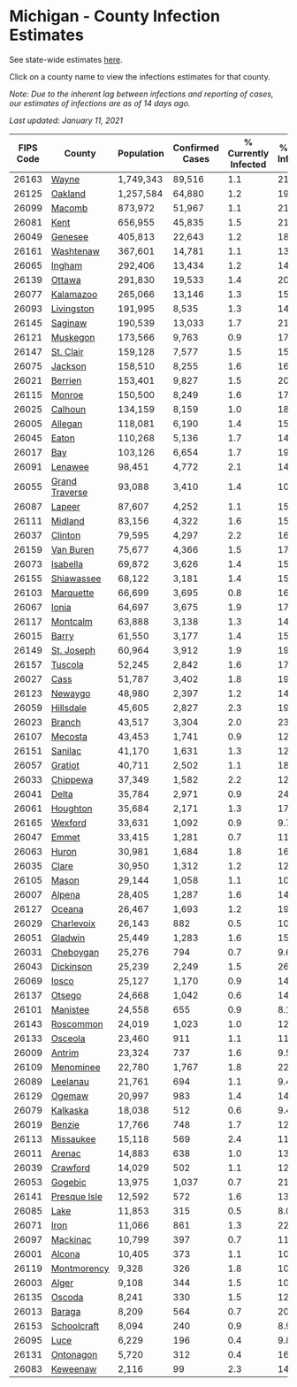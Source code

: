 # Michigan - County Infection Estimates

See state-wide estimates [here](/infections/us-mi).

Click on a county name to view the infections estimates for that county.

*Note: Due to the inherent lag between infections and reporting of cases, our estimates of infections are as of 14 days ago.*

*Last updated: January 11, 2021*

|   FIPS Code |                           County |   Population |   Confirmed Cases |   % Currently Infected |   % Total Infected |
|-------------|----------------------------------|--------------|-------------------|------------------------|--------------------|
|       26163 |                   [Wayne](wayne) |    1,749,343 |            89,516 |                    1.1 |               21.3 |
|       26125 |               [Oakland](oakland) |    1,257,584 |            64,880 |                    1.2 |               19.3 |
|       26099 |                 [Macomb](macomb) |      873,972 |            51,967 |                    1.1 |               21.3 |
|       26081 |                     [Kent](kent) |      656,955 |            45,835 |                    1.5 |               21.8 |
|       26049 |               [Genesee](genesee) |      405,813 |            22,643 |                    1.2 |               18.9 |
|       26161 |           [Washtenaw](washtenaw) |      367,601 |            14,781 |                    1.1 |               13.8 |
|       26065 |                 [Ingham](ingham) |      292,406 |            13,434 |                    1.2 |               14.4 |
|       26139 |                 [Ottawa](ottawa) |      291,830 |            19,533 |                    1.4 |               20.2 |
|       26077 |           [Kalamazoo](kalamazoo) |      265,066 |            13,146 |                    1.3 |               15.2 |
|       26093 |         [Livingston](livingston) |      191,995 |             8,535 |                    1.3 |               14.3 |
|       26145 |               [Saginaw](saginaw) |      190,539 |            13,033 |                    1.7 |               21.9 |
|       26121 |             [Muskegon](muskegon) |      173,566 |             9,763 |                    0.9 |               17.5 |
|       26147 |           [St. Clair](st.-clair) |      159,128 |             7,577 |                    1.5 |               15.4 |
|       26075 |               [Jackson](jackson) |      158,510 |             8,255 |                    1.6 |               16.6 |
|       26021 |               [Berrien](berrien) |      153,401 |             9,827 |                    1.5 |               20.4 |
|       26115 |                 [Monroe](monroe) |      150,500 |             8,249 |                    1.6 |               17.4 |
|       26025 |               [Calhoun](calhoun) |      134,159 |             8,159 |                    1.0 |               18.7 |
|       26005 |               [Allegan](allegan) |      118,081 |             6,190 |                    1.4 |               15.8 |
|       26045 |                   [Eaton](eaton) |      110,268 |             5,136 |                    1.7 |               14.4 |
|       26017 |                       [Bay](bay) |      103,126 |             6,654 |                    1.7 |               19.8 |
|       26091 |               [Lenawee](lenawee) |       98,451 |             4,772 |                    2.1 |               14.6 |
|       26055 | [Grand Traverse](grand-traverse) |       93,088 |             3,410 |                    1.4 |               10.6 |
|       26087 |                 [Lapeer](lapeer) |       87,607 |             4,252 |                    1.1 |               15.4 |
|       26111 |               [Midland](midland) |       83,156 |             4,322 |                    1.6 |               15.9 |
|       26037 |               [Clinton](clinton) |       79,595 |             4,297 |                    2.2 |               16.8 |
|       26159 |           [Van Buren](van-buren) |       75,677 |             4,366 |                    1.5 |               17.4 |
|       26073 |             [Isabella](isabella) |       69,872 |             3,626 |                    1.4 |               15.8 |
|       26155 |         [Shiawassee](shiawassee) |       68,122 |             3,181 |                    1.4 |               15.0 |
|       26103 |           [Marquette](marquette) |       66,699 |             3,695 |                    0.8 |               16.6 |
|       26067 |                   [Ionia](ionia) |       64,697 |             3,675 |                    1.9 |               17.3 |
|       26117 |             [Montcalm](montcalm) |       63,888 |             3,138 |                    1.3 |               14.8 |
|       26015 |                   [Barry](barry) |       61,550 |             3,177 |                    1.4 |               15.5 |
|       26149 |         [St. Joseph](st.-joseph) |       60,964 |             3,912 |                    1.9 |               19.0 |
|       26157 |               [Tuscola](tuscola) |       52,245 |             2,842 |                    1.6 |               17.0 |
|       26027 |                     [Cass](cass) |       51,787 |             3,402 |                    1.8 |               19.5 |
|       26123 |               [Newaygo](newaygo) |       48,980 |             2,397 |                    1.2 |               14.7 |
|       26059 |           [Hillsdale](hillsdale) |       45,605 |             2,827 |                    2.3 |               19.7 |
|       26023 |                 [Branch](branch) |       43,517 |             3,304 |                    2.0 |               23.0 |
|       26107 |               [Mecosta](mecosta) |       43,453 |             1,741 |                    0.9 |               12.0 |
|       26151 |               [Sanilac](sanilac) |       41,170 |             1,631 |                    1.3 |               12.1 |
|       26057 |               [Gratiot](gratiot) |       40,711 |             2,502 |                    1.1 |               18.3 |
|       26033 |             [Chippewa](chippewa) |       37,349 |             1,582 |                    2.2 |               12.3 |
|       26041 |                   [Delta](delta) |       35,784 |             2,971 |                    0.9 |               24.4 |
|       26061 |             [Houghton](houghton) |       35,684 |             2,171 |                    1.3 |               17.1 |
|       26165 |               [Wexford](wexford) |       33,631 |             1,092 |                    0.9 |                9.7 |
|       26047 |                   [Emmet](emmet) |       33,415 |             1,281 |                    0.7 |               11.9 |
|       26063 |                   [Huron](huron) |       30,981 |             1,684 |                    1.8 |               16.4 |
|       26035 |                   [Clare](clare) |       30,950 |             1,312 |                    1.2 |               12.5 |
|       26105 |                   [Mason](mason) |       29,144 |             1,058 |                    1.1 |               10.8 |
|       26007 |                 [Alpena](alpena) |       28,405 |             1,287 |                    1.6 |               14.2 |
|       26127 |                 [Oceana](oceana) |       26,467 |             1,693 |                    1.2 |               19.3 |
|       26029 |         [Charlevoix](charlevoix) |       26,143 |               882 |                    0.5 |               10.4 |
|       26051 |               [Gladwin](gladwin) |       25,449 |             1,283 |                    1.6 |               15.1 |
|       26031 |           [Cheboygan](cheboygan) |       25,276 |               794 |                    0.7 |                9.6 |
|       26043 |           [Dickinson](dickinson) |       25,239 |             2,249 |                    1.5 |               26.3 |
|       26069 |                   [Iosco](iosco) |       25,127 |             1,170 |                    0.9 |               14.6 |
|       26137 |                 [Otsego](otsego) |       24,668 |             1,042 |                    0.6 |               14.9 |
|       26101 |             [Manistee](manistee) |       24,558 |               655 |                    0.9 |                8.1 |
|       26143 |           [Roscommon](roscommon) |       24,019 |             1,023 |                    1.0 |               12.9 |
|       26133 |               [Osceola](osceola) |       23,460 |               911 |                    1.1 |               11.5 |
|       26009 |                 [Antrim](antrim) |       23,324 |               737 |                    1.6 |                9.5 |
|       26109 |           [Menominee](menominee) |       22,780 |             1,767 |                    1.8 |               22.5 |
|       26089 |             [Leelanau](leelanau) |       21,761 |               694 |                    1.1 |                9.4 |
|       26129 |                 [Ogemaw](ogemaw) |       20,997 |               983 |                    1.4 |               14.2 |
|       26079 |             [Kalkaska](kalkaska) |       18,038 |               512 |                    0.6 |                9.4 |
|       26019 |                 [Benzie](benzie) |       17,766 |               748 |                    1.7 |               12.4 |
|       26113 |           [Missaukee](missaukee) |       15,118 |               569 |                    2.4 |               11.3 |
|       26011 |                 [Arenac](arenac) |       14,883 |               638 |                    1.0 |               13.5 |
|       26039 |             [Crawford](crawford) |       14,029 |               502 |                    1.1 |               12.4 |
|       26053 |               [Gogebic](gogebic) |       13,975 |             1,037 |                    0.7 |               21.8 |
|       26141 |     [Presque Isle](presque-isle) |       12,592 |               572 |                    1.6 |               13.7 |
|       26085 |                     [Lake](lake) |       11,853 |               315 |                    0.5 |                8.0 |
|       26071 |                     [Iron](iron) |       11,066 |               861 |                    1.3 |               22.0 |
|       26097 |             [Mackinac](mackinac) |       10,799 |               397 |                    0.7 |               11.0 |
|       26001 |                 [Alcona](alcona) |       10,405 |               373 |                    1.1 |               10.8 |
|       26119 |       [Montmorency](montmorency) |        9,328 |               326 |                    1.8 |               10.8 |
|       26003 |                   [Alger](alger) |        9,108 |               344 |                    1.5 |               10.8 |
|       26135 |                 [Oscoda](oscoda) |        8,241 |               330 |                    1.5 |               12.4 |
|       26013 |                 [Baraga](baraga) |        8,209 |               564 |                    0.7 |               20.7 |
|       26153 |       [Schoolcraft](schoolcraft) |        8,094 |               240 |                    0.9 |                8.9 |
|       26095 |                     [Luce](luce) |        6,229 |               196 |                    0.4 |                9.8 |
|       26131 |           [Ontonagon](ontonagon) |        5,720 |               312 |                    0.4 |               16.1 |
|       26083 |             [Keweenaw](keweenaw) |        2,116 |                99 |                    2.3 |               14.0 |